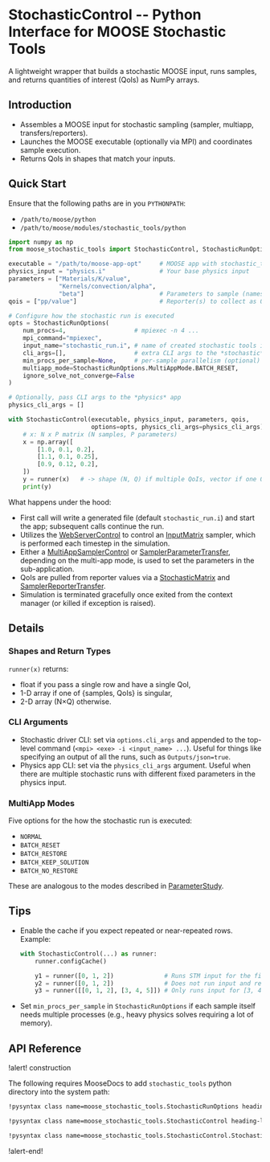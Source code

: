 # StochasticControl -- Python Interface for MOOSE Stochastic Tools

A lightweight wrapper that builds a stochastic MOOSE input, runs samples, and returns quantities of interest (QoIs) as NumPy arrays.

## Introduction

- Assembles a MOOSE input for stochastic sampling (sampler, multiapp, transfers/reporters).
- Launches the MOOSE executable (optionally via MPI) and coordinates sample execution.
- Returns QoIs in shapes that match your inputs.

## Quick Start

Ensure that the following paths are in you `PYTHONPATH`:

- `/path/to/moose/python`
- `/path/to/moose/modules/stochastic_tools/python`

```python
import numpy as np
from moose_stochastic_tools import StochasticControl, StochasticRunOptions

executable = "/path/to/moose-app-opt"     # MOOSE app with stochastic_tools
physics_input = "physics.i"               # Your base physics input
parameters = ["Materials/K/value",
              "Kernels/convection/alpha",
              "beta"]                     # Parameters to sample (names as seen by the app)
qois = ["pp/value"]                       # Reporter(s) to collect as QoIs

# Configure how the stochastic run is executed
opts = StochasticRunOptions(
    num_procs=4,                   # mpiexec -n 4 ...
    mpi_command="mpiexec",
    input_name="stochastic_run.i", # name of created stochastic tools input (optional)
    cli_args=[],                   # extra CLI args to the *stochastic* driver input
    min_procs_per_sample=None,     # per-sample parallelism (optional)
    multiapp_mode=StochasticRunOptions.MultiAppMode.BATCH_RESET,
    ignore_solve_not_converge=False
)

# Optionally, pass CLI args to the *physics* app
physics_cli_args = []

with StochasticControl(executable, physics_input, parameters, qois,
                       options=opts, physics_cli_args=physics_cli_args) as runner:
    # x: N x P matrix (N samples, P parameters)
    x = np.array([
        [1.0, 0.1, 0.2],
        [1.1, 0.1, 0.25],
        [0.9, 0.12, 0.2],
    ])
    y = runner(x)   # -> shape (N, Q) if multiple QoIs, vector if one QoI
    print(y)
```

What happens under the hood:

- First call will write a generated file (default `stochastic_run.i`) and start the app; subsequent calls continue the run.
- Utilizes the [WebServerControl](WebServerControl.md) to control an [InputMatrix](InputMatrixSampler.md) sampler, which is performed each timestep in the simulation.
- Either a [MultiAppSamplerControl](MultiAppSamplerControl.md) or [SamplerParameterTransfer](SamplerParameterTransfer.md), depending on the multi-app mode, is used to set the parameters in the sub-application.
- QoIs are pulled from reporter values via a [StochasticMatrix](StochasticMatrix.md) and [SamplerReporterTransfer](SamplerReporterTransfer.md).
- Simulation is terminated gracefully once exited from the context manager (or killed if exception is raised).

## Details

### Shapes and Return Types

`runner(x)` returns:

- float if you pass a single row and have a single QoI,
- 1-D array if one of {samples, QoIs} is singular,
- 2-D array (N×Q) otherwise.

### CLI Arguments

- Stochastic driver CLI: set via `options.cli_args` and appended to the top-level command (`<mpi> <exe> -i <input_name> ...`). Useful for things like specifying an output of all the runs, such as `Outputs/json=true`.
- Physics app CLI: set via the `physics_cli_args` argument. Useful when there are multiple stochastic runs with different fixed parameters in the physics input.

### MultiApp Modes

Five options for the how the stochastic run is executed:

- `NORMAL`
- `BATCH_RESET`
- `BATCH_RESTORE`
- `BATCH_KEEP_SOLUTION`
- `BATCH_NO_RESTORE`

These are analogous to the modes described in [ParameterStudy](ParameterStudy/index.md).

## Tips

- Enable the cache if you expect repeated or near-repeated rows. Example:

  ```python
  with StochasticControl(...) as runner:
      runner.configCache()

      y1 = runner([0, 1, 2])              # Runs STM input for the first time
      y2 = runner([0, 1, 2])              # Does not run input and returns y1
      y3 = runner([[0, 1, 2], [3, 4, 5]]) # Only runs input for [3, 4, 5]
  ```

- Set `min_procs_per_sample` in `StochasticRunOptions` if each sample itself needs multiple processes (e.g., heavy physics solves requiring a lot of memory).

## API Reference

!alert! construction

The following requires MooseDocs to add `stochastic_tools` python directory into the system path:

```markdown
!pysyntax class name=moose_stochastic_tools.StochasticRunOptions heading-level=3 show-internal=False show-private=False show-protected=False

!pysyntax class name=moose_stochastic_tools.StochasticControl heading-level=3 show-internal=False show-private=False show-protected=False

!pysyntax class name=moose_stochastic_tools.StochasticControl.StochasticRunner heading-level=3 show-internal=False show-private=False show-protected=False
```

!alert-end!
